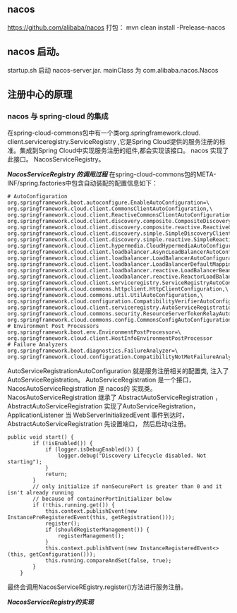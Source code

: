 ## nacos 
https://github.com/alibaba/nacos
打包： mvn clean install  -Prelease-nacos


## nacos 启动。
startup.sh 启动 nacos-server.jar. 
mainClass 为 com.alibaba.nacos.Nacos

## 注册中心的原理

### nacos 与 spring-cloud 的集成
在spring-cloud-commons包中有一个类org.springframework.cloud. client.serviceregistry.ServiceRegistry ,它是Spring Cloud提供的服务注册的标准。集成到Spring Cloud中实现服务注册的组件,都会实现该接口。
nacos 实现了此接口。 NacosServiceRegistry。

***NacosServiceRegistry 的调用过程***
在spring-cloud-commons包的META-INF/spring.factories中包含自动装配的配置信息如下：
```
# AutoConfiguration
org.springframework.boot.autoconfigure.EnableAutoConfiguration=\
org.springframework.cloud.client.CommonsClientAutoConfiguration,\
org.springframework.cloud.client.ReactiveCommonsClientAutoConfiguration,\
org.springframework.cloud.client.discovery.composite.CompositeDiscoveryClientAutoConfiguration,\
org.springframework.cloud.client.discovery.composite.reactive.ReactiveCompositeDiscoveryClientAutoConfiguration,\
org.springframework.cloud.client.discovery.simple.SimpleDiscoveryClientAutoConfiguration,\
org.springframework.cloud.client.discovery.simple.reactive.SimpleReactiveDiscoveryClientAutoConfiguration,\
org.springframework.cloud.client.hypermedia.CloudHypermediaAutoConfiguration,\
org.springframework.cloud.client.loadbalancer.AsyncLoadBalancerAutoConfiguration,\
org.springframework.cloud.client.loadbalancer.LoadBalancerAutoConfiguration,\
org.springframework.cloud.client.loadbalancer.LoadBalancerDefaultMappingsProviderAutoConfiguration,\
org.springframework.cloud.client.loadbalancer.reactive.LoadBalancerBeanPostProcessorAutoConfiguration,\
org.springframework.cloud.client.loadbalancer.reactive.ReactorLoadBalancerClientAutoConfiguration,\
org.springframework.cloud.client.serviceregistry.ServiceRegistryAutoConfiguration,\
org.springframework.cloud.commons.httpclient.HttpClientConfiguration,\
org.springframework.cloud.commons.util.UtilAutoConfiguration,\
org.springframework.cloud.configuration.CompatibilityVerifierAutoConfiguration,\
org.springframework.cloud.client.serviceregistry.AutoServiceRegistrationAutoConfiguration,\
org.springframework.cloud.commons.security.ResourceServerTokenRelayAutoConfiguration,\
org.springframework.cloud.commons.config.CommonsConfigAutoConfiguration
# Environment Post Processors
org.springframework.boot.env.EnvironmentPostProcessor=\
org.springframework.cloud.client.HostInfoEnvironmentPostProcessor
# Failure Analyzers
org.springframework.boot.diagnostics.FailureAnalyzer=\
org.springframework.cloud.configuration.CompatibilityNotMetFailureAnalyzer
```

AutoServiceRegistrationAutoConfiguration 就是服务注册相关的配置类, 注入了 AutoServiceRegistration。 
AutoServiceRegistration 是一个接口， NacosAutoServiceRegistration 是 nacos的 实现类。
NacosAutoServiceRegistration  继承了 AbstractAutoServiceRegistration ， AbstractAutoServiceRegistration 实现了AutoServiceRegistration， ApplicationListener<WebServerInitializedEvent> 
当 WebServerInitializedEvent 事件到达时， AbstractAutoServiceRegistration 先设置端口， 然后启动q注册。
```
public void start() {
        if (!isEnabled()) {
            if (logger.isDebugEnabled()) {
                logger.debug("Discovery Lifecycle disabled. Not starting");
            }
            return;
        }
        // only initialize if nonSecurePort is greater than 0 and it isn't already running
        // because of containerPortInitializer below
        if (!this.running.get()) {
            this.context.publishEvent(new InstancePreRegisteredEvent(this, getRegistration()));
            register();
            if (shouldRegisterManagement()) {
                registerManagement();
            }
            this.context.publishEvent(new InstanceRegisteredEvent<>(this, getConfiguration()));
            this.running.compareAndSet(false, true);
        }
    }
```
最终会调用NacosServiceREgistry.register()方法进行服务注册。

***NacosServiceRegistry的实现***





